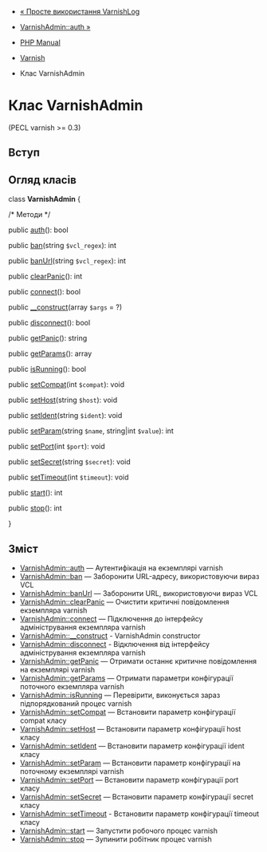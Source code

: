 - [« Просте використання VarnishLog](varnish.example.log.md)
- [VarnishAdmin::auth »](varnishadmin.auth.md)

- [PHP Manual](index.md)
- [Varnish](book.varnish.md)
- Клас VarnishAdmin

# Клас VarnishAdmin

(PECL varnish \>= 0.3)

## Вступ

## Огляд класів

class **VarnishAdmin** {

/\* Методи \*/

public [auth](varnishadmin.auth.md)(): bool

public [ban](varnishadmin.ban.md)(string `$vcl_regex`): int

public [banUrl](varnishadmin.banurl.md)(string `$vcl_regex`): int

public [clearPanic](varnishadmin.clearpanic.md)(): int

public [connect](varnishadmin.connect.md)(): bool

public [\_\_construct](varnishadmin.construct.md)(array `$args` = ?)

public [disconnect](varnishadmin.disconnect.md)(): bool

public [getPanic](varnishadmin.getpanic.md)(): string

public [getParams](varnishadmin.getparams.md)(): array

public [isRunning](varnishadmin.isrunning.md)(): bool

public [setCompat](varnishadmin.setcompat.md)(int `$compat`): void

public [setHost](varnishadmin.sethost.md)(string `$host`): void

public [setIdent](varnishadmin.setident.md)(string `$ident`): void

public [setParam](varnishadmin.setparam.md)(string `$name`,
string\|int `$value`): int

public [setPort](varnishadmin.setport.md)(int `$port`): void

public [setSecret](varnishadmin.setsecret.md)(string `$secret`): void

public [setTimeout](varnishadmin.settimeout.md)(int `$timeout`): void

public [start](varnishadmin.start.md)(): int

public [stop](varnishadmin.stop.md)(): int

}

## Зміст

- [VarnishAdmin::auth](varnishadmin.auth.md) — Аутентифікація на
екземплярі varnish
- [VarnishAdmin::ban](varnishadmin.ban.md) — Заборонити URL-адресу,
використовуючи вираз VCL
- [VarnishAdmin::banUrl](varnishadmin.banurl.md) — Заборонити URL,
використовуючи вираз VCL
- [VarnishAdmin::clearPanic](varnishadmin.clearpanic.md) — Очистити
критичні повідомлення екземпляра varnish
- [VarnishAdmin::connect](varnishadmin.connect.md) — Підключення до
інтерфейсу адміністрування екземпляра varnish
- [VarnishAdmin::\_\_construct](varnishadmin.construct.md) -
VarnishAdmin constructor
- [VarnishAdmin::disconnect](varnishadmin.disconnect.md) -
Відключення від інтерфейсу адміністрування екземпляра varnish
- [VarnishAdmin::getPanic](varnishadmin.getpanic.md) — Отримати
останнє критичне повідомлення на екземплярі varnish
- [VarnishAdmin::getParams](varnishadmin.getparams.md) — Отримати
параметри конфігурації поточного екземпляра varnish
- [VarnishAdmin::isRunning](varnishadmin.isrunning.md) — Перевірити,
виконується зараз підпорядкований процес varnish
- [VarnishAdmin::setCompat](varnishadmin.setcompat.md) — Встановити
параметр конфігурації compat класу
- [VarnishAdmin::setHost](varnishadmin.sethost.md) — Встановити
параметр конфігурації host класу
- [VarnishAdmin::setIdent](varnishadmin.setident.md) — Встановити
параметр конфігурації ident класу
- [VarnishAdmin::setParam](varnishadmin.setparam.md) — Встановити
параметр конфігурації на поточному екземплярі varnish
- [VarnishAdmin::setPort](varnishadmin.setport.md) — Встановити
параметр конфігурації port класу
- [VarnishAdmin::setSecret](varnishadmin.setsecret.md) — Встановити
параметр конфігурації secret класу
- [VarnishAdmin::setTimeout](varnishadmin.settimeout.md) -
Встановити параметр конфігурації timeout класу
- [VarnishAdmin::start](varnishadmin.start.md) — Запустити робочого
процес varnish
- [VarnishAdmin::stop](varnishadmin.stop.md) — Зупинити робітник
процес varnish
